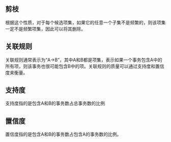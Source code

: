 ##  剪枝
根据这个性质，对于每个候选项集，如果它的任意一个子集不是频繁的，则该项集一定不是频繁项集，因此可以将其删除。
## 关联规则
关联规则通常表示为“A->B”，其中A和B都是项集，表示如果一个事务包含A中的所有项，则该事务也很可能包含B中的项。关联规则的质量可以通过支持度和置信度来衡量。
## 支持度
支持度指的是包含A和B的事务数占总事务数的比例
## 置信度
置信度指的是包含A和B的事务数占包含A的事务数的比例。